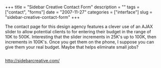 +++
title = "Sidebar Creative Contact Form"
description = ""
tags = ["contact", "forms"]
date = "2007-11-27"
categories = ["interface"]
slug = "sidebar-creative-contact-form"
+++


<p>The contact page for this design agency features a clever use of an AJAX slider to allow potential clients to  for entering their budget in the range of 10K to 500K. Interesting that the slider increments in 25K's up to 100K, then increments in 100K's. Once you get them on the phone, I suppose you can give them your real budget. Maybe that helps eliminate small jobs?</p>
<div id="screens-full" class="clear"><div class="fullimg clear"><a href="//media.konigi.com/interface/sidebarcreative-contactform-1.png" class="group" rel="group" title="1. "><img src="//media.konigi.com/interface/sidebarcreative-contactform-1.png" alt="" class="img-responsive"></a></div></div>        
<p><a href="http://sidebarcreative.com/">http://sidebarcreative.com/</a></p>

